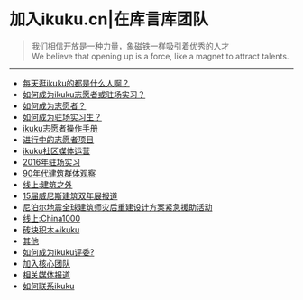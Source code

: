 # 加入ikuku.cn|在库言库团队

>我们相信开放是一种力量，象磁铁一样吸引着优秀的人才   
We believe that opening up is a force, like a magnet to attract talents.  



-----

* [每天逛ikuku的都是什么人啊？](volunteer-4.md)
* [如何成为ikuku志愿者或驻场实习？](volunteer-6.md)  
 * [如何成为志愿者？](volunteer-1.md)  
 * [如何成为驻场实习生？](volunteer-5.md)
 * [ikuku志愿者操作手册](volunteer-7.md)
* [进行中的志愿者项目](volunteer-2.md)
 * [ikuku社区媒体运营](volunteer-8.md)
 * [2016年驻场实习](volunteer-9.md)
 * [90年代建筑群体观察](volunteer-10.md)
 * [线上:建筑之外](volunteer-11.md)
 * [15届威尼斯建筑双年展报道](volunteer-15.md) 
 * [尼泊尔地震全球建筑师灾后重建设计方案紧急援助活动](volunteer-12.md)
 * [线上:China1000](volunteer-13.md)
 * [砖块积木+ikuku](volunteer-16.md)
 * [其他](volunteer-14.md)
* [如何成为ikuku评委?](volunteer-3.md)  
* [加入核心团队](volunteer-0.md)
* [相关媒体报道](press.md)
* [如何联系ikuku](contact.md)



 
 

